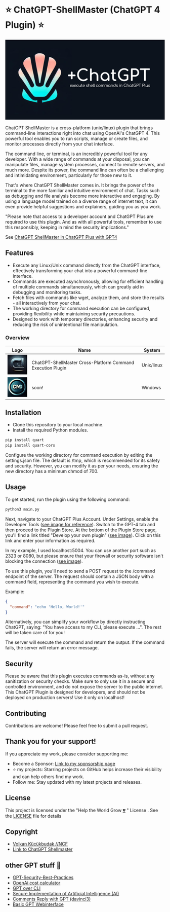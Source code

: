 # :star: ChatGPT-ShellMaster (ChatGPT 4 Plugin) :star:
![ChatGPT Shellmaster](img/chatgpt-shellmaster1.png)

ChatGPT ShellMaster is a cross-platform (unix/linux) plugin that brings command-line interactions right into chat using OpenAI's ChatGPT 4. This powerful tool enables you to run scripts, manage or create files, and monitor processes directly from your chat interface.

The command line, or terminal, is an incredibly powerful tool for any developer. With a wide range of commands at your disposal, you can manipulate files, manage system processes, connect to remote servers, and much more. Despite its power, the command line can often be a challenging and intimidating environment, particularly for those new to it.

That's where ChatGPT ShellMaster comes in. It brings the power of the terminal to the more familiar and intuitive environment of chat. Tasks such as debugging and file analysis become more interactive and engaging. By using a language model trained on a diverse range of internet text, it can even provide helpful suggestions and explainers, guiding you as you work.

"Please note that access to a developer account and ChatGPT Plus are required to use this plugin. And as with all powerful tools, remember to use this responsibly, keeping in mind the security implications."

See [ChatGPT ShellMaster in ChatGPT Plus with GPT4](img/shellmaster0.png)

## Features
- Execute any Linux/Unix command directly from the ChatGPT interface, effectively transforming your chat into a powerful command-line interface.
- Commands are executed asynchronously, allowing for efficient handling of multiple commands simultaneously, which can greatly aid in debugging and monitoring tasks.
- Fetch files with commands like wget, analyze them, and store the results - all interactively from your chat.
- The working directory for command execution can be configured, providing flexibility while maintaining security precautions.
- Designed to work with temporary directories, enhancing security and reducing the risk of unintentional file manipulation.

### Overview
Logo | Name | System
-- | -- | --
![Logo Cross-Platform Command Execution Plugin](logo.png) |  ChatGPT-ShellMaster Cross-Platform Command Execution Plugin | Unix/linux
![Logo Cross-Platform Command Execution Plugin](logo-cmd.png) | soon! | Windows

## Installation
- Clone this repository to your local machine.
- Install the required Python modules.

```bash
pip install quart
pip install quart-cors
````
Configure the working directory for command execution by editing the settings.json file. The default is /tmp, which is recommended for its safety and security. However, you can modify it as per your needs, ensuring the new directory has a minimum chmod of 700.

## Usage
To get started, run the plugin using the following command:

```python
python3 main.py
```
Next, navigate to your ChatGPT Plus Account. Under Settings, enable the Developer Tools ([see image for reference](img/settings.png)). Switch to the GPT-4 tab and then proceed to the Plugin Store. At the bottom of the Plugin Store page, you'll find a link titled "Develop your own plugin" ([see image](img/pluginshop.png)). Click on this link and enter your information as required.

In my example, I used localhost:5004. You can use another port such as 2323 or 8080, but please ensure that your firewall or security software isn't blocking the connection ([see image](img/load.png)).

To use this plugin, you'll need to send a POST request to the /command endpoint of the server. The request should contain a JSON body with a command field, representing the command you wish to execute.

Example:
```json
{
  "command": "echo 'Hello, World!'"
}
```
Alternatively, you can simplify your workflow by directly instructing ChatGPT, saying: "You have access to my CLI, please execute ...". The rest will be taken care of for you!

The server will execute the command and return the output. If the command fails, the server will return an error message.

## Security
Please be aware that this plugin executes commands as-is, without any sanitization or security checks. Make sure to only use it in a secure and controlled environment, and do not expose the server to the public internet. This ChatGPT Plugin is designed for developers, and should not be deployed on production servers! Use it only on localhost!

## Contributing
Contributions are welcome! Please feel free to submit a pull request.

## Thank you for your support!
If you appreciate my work, please consider supporting me:

- Become a Sponsor: [Link to my sponsorship page](https://github.com/sponsors/volkansah)
- :star: my projects: Starring projects on GitHub helps increase their visibility and can help others find my work. 
- Follow me: Stay updated with my latest projects and releases.

## License
This project is licensed under the "Help the World Grow [💔](https://jugendamt-deutschland.de) " License . See the [LICENSE](LICENSE) file for details  

## Copyright
- [Volkan Kücükbudak //NCF](https://gihub.com/volkansah)
- [Link to ChatGPT Shellmaster](https://github.com/VolkanSah/ChatGPT-ShellMaster/)

## other GPT stuff 👣
- [GPT-Security-Best-Practices](https://github.com/VolkanSah/GPT-Security-Best-Practices)
- [OpenAi cost calculator](https://github.com/VolkanSah/OpenAI-Cost-Calculator)
- [GPT over CLI](https://github.com/VolkanSah/GPT-over-CLI)
- [Secure Implementation of Artificial Intelligence (AI)](https://github.com/VolkanSah/Implementing-AI-Systems-Whitepaper)
- [Comments Reply with GPT (davinci3)](https://github.com/VolkanSah/GPT-Comments-Reply-WordPress-Plugin)
- [Basic GPT Webinterface](https://github.com/VolkanSah/GPT-API-Integration-in-HTML-CSS-with-JS-PHP) 
